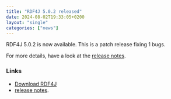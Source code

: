 ```yaml
---
title: "RDF4J 5.0.2 released"
date: 2024-08-02T19:33:05+0200
layout: "single"
categories: ["news"]
---
```

RDF4J 5.0.2 is now available. This is a patch release fixing 1 bugs.

For more details, have a look at the [release notes](/release-notes/5.0.2).
<!--more-->
### Links

- [Download RDF4J](/download/)
- [release notes](/release-notes/5.0.2).
